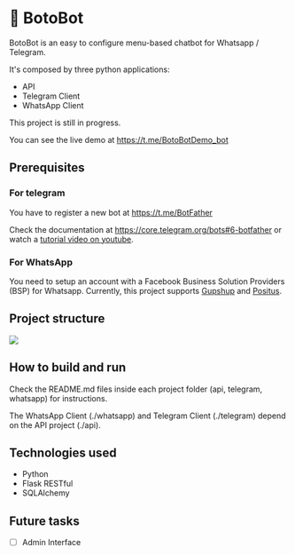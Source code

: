 # 🐬 BotoBot
BotoBot is an easy to configure menu-based chatbot for Whatsapp / Telegram.

It's composed by three python applications:
- API
- Telegram Client
- WhatsApp Client

This project is still in progress. 

You can see the live demo at https://t.me/BotoBotDemo_bot

## Prerequisites
### For telegram
You have to register a new bot at https://t.me/BotFather

Check the documentation at https://core.telegram.org/bots#6-botfather or watch a <a href='https://www.youtube.com/results?search_query=botfather' target='_blank'>tutorial video on youtube</a>.

### For WhatsApp
You need to setup an account with a Facebook Business Solution Providers (BSP) for Whatsapp. Currently, this project supports <a href='https://gupshup.io' target='_blank'>Gupshup</a> and <a href='https://www.positus.com.br'>Positus</a>.

## Project structure
<img src="https://abnatal.com/github/botobot_diagram.jpg"></img>

## How to build and run
Check the README.md files inside each project folder (api, telegram, whatsapp) for instructions.

The WhatsApp Client  (./whatsapp) and Telegram Client (./telegram) depend on the API project (./api).

## Technologies used
- Python
- Flask RESTful
- SQLAlchemy

## Future tasks

- [ ] Admin Interface
